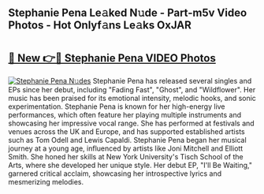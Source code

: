 ## Stephanie Pena Le𝚊ked N𝚞de - Part-m5v Video Photos - Hot Onlyf𝚊ns Le𝚊ks OxJAR

# <h2><a href="http://ab41386.deff.icu/?id=Stephanie+Pena">🔗 New 👉🔴 Stephanie Pena VIDEO Photos</a></h2>

[![Stephanie Pena N𝚞des](https://i.imgur.com/rIISA9y.gif)](http://ab41386.deff.icu/?id=Stephanie+Pena)
Stephanie Pena has released several singles and EPs since her debut, including "Fading Fast", "Ghost", and "Wildflower". Her music has been praised for its emotional intensity, melodic hooks, and sonic experimentation. Stephanie Pena is known for her high-energy live performances, which often feature her playing multiple instruments and showcasing her impressive vocal range. She has performed at festivals and venues across the UK and Europe, and has supported established artists such as Tom Odell and Lewis Capaldi. Stephanie Pena began her musical journey at a young age, influenced by artists like Joni Mitchell and Elliott Smith. She honed her skills at New York University's Tisch School of the Arts, where she developed her unique style. Her debut EP, "I'll Be Waiting," garnered critical acclaim, showcasing her introspective lyrics and mesmerizing melodies.
